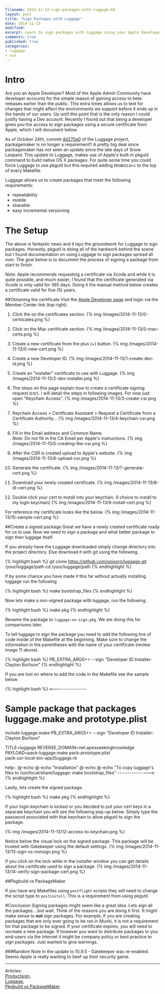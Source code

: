 ```yaml
---
filename: 2014-11-13-sign-packages-with-luggage.md
layout: post
title: "Sign Packages with Luggage"
date: 2014-11-13
modified:
excerpt: Learn to sign packages with Luggage using your Apple Developer Account.
comments: true
published: true
categories:
- luggage
- osx
---
```


# Intro
Are you an Apple Developer? Most of the Apple Admin Community have developer accounts for the simple reason of gaining access to beta releases earlier than the public. This extra times allows us to test for changes that might affect the environments we support before it ends up in the hands of our users. Up until this point that is the only reason I could justify having a Dev account. Recently I found out that being a developer gives you the access to sign packages using a secure certificate from Apple, which I will document below.

As of October 24th, commit [4d270a0](https://github.com/unixorn/luggage/commit/4d270a0dbc5f31bebbf9672d4a2970ad6316c8b4) of the Luggage project, packagemaker is no longer a requirement!! A pretty big deal since packagemaker has not seen an update since the late days of Snow Leopard. This update to Luggage, makes use of Apple's built-in pkgutil command to build native OS X packages. For quite some time you could force Luggage to use pkgutil but this required adding ``PKGBUILD=1`` to the top of every Makefile.

Luggage allows us to create packages that meet the following requirements:

* repeatability
* mobile
* sharable
* easy incremental versioning

# The Setup

The above is fantastic news and it lays the groundwork for Luggage to sign packages. Honestly, pkgutil is doing all of the hardwork behind the scene but I found documentation on using Luggage to sign packages spread all over. The goal below is to document the process of signing a package from start to finish.

_Note:_  Apple recommends requesting a certificate via Xcode and while it is quite possible, and much easier, I found that the certificate generated via Xcode is only valid for 365 days. Doing it the manual method below creates a certificate valid for five (5) years.

##Obtaining the certificate
Visit the [Apple Developer page](https://developer.apple.com) and login via the Member Center link (top right).

1. Click the on the certificates section.
{% img /images/2014-11-13/0-certiicates.png %}

1. Click on the Mac certificate section.
{% img /images/2014-11-13/0-mac-certs.png %}

1. Create a new certificate from the plus (+) button.
{% img /images/2014-11-13/0-new-cert.png %}

1. Create a new Developer ID.
{% img /images/2014-11-13/1-create-dev-id.png %}

1. Create an "installer" certificate to use with Luggage.
{% img /images/2014-11-13/2-dev-installer.png %}

1. The steps on this page explain how to create a certificate signing request (csr). I will detail the steps in following images. For now just open "Keychain Access".
{% img /images/2014-11-13/3-create-csr.png %}

1. Keychain Access > Certificate Assistant > Request a Certificate from a Certificate Authority...
{% img /images/2014-11-13/4-keychain-csr.png %}

1. Fill in the Email address and Common Name.  
_Note:_ Do not fill in the CA Email per Apple's instructions.
{% img /images/2014-11-13/5-creating-the-csr.png %}

1. After the CSR is created upload to Apple's website.
{% img /images/2014-11-13/6-upload-csr.png %}

1. Generate the certificate.
{% img /images/2014-11-13/7-generate-cert.png %}

1. Download your newly created certificate.
{% img /images/2014-11-13/8-dl-cert.png %}

1. Double click your cert to install into your keychain. (I choice to install to my login keychain)
{% img /images/2014-11-13/9-install-cert.png %}

For reference my certificate looks like the below.
{% img /images/2014-11-13/10-sample-cert.png %}

##Create a signed package
Great we have a newly created certificate ready for us to use. Now we need to sign a package and what better package to sign then luggage itself.

If you already have the Luggage downloaded simply change directory into the project directory. Else download it with git using the following.

{% highlight bash %}
git clone https://github.com/unixorn/luggage.git /your/luggage/path
cd /your/luggage/path
{% endhighlight %}

If by some chance you have made it this far without actually installing luggage run the following

{% highlight bash %}
make bootstrap_files
{% endhighlight %}

Now lets make a non-signed package with luggage, run the following:

{% highlight bash %}
make pkg
{% endhighlight %}

Rename the package to ``luggage-no-sign.pkg``. We are doing this for comparisons later.

To tell luggage to sign the package you need to add the following line of code inside of the Makefile at the beginning. Make sure to change the information in the parentheses with the name of your certificate (review image 11 above).

{% highlight bash %}
PB_EXTRA_ARGS+= --sign "Developer ID Installer: Clayton Burlison"
{% endhighlight %}

If you are lost on where to add the code in the Makefile see the sample below: 

{% highlight bash %}
<----------------
#
# Sample package that packages luggage.make and prototype.plist

include luggage.make
PB_EXTRA_ARGS+= --sign "Developer ID Installer: Clayton Burlison"

TITLE=luggage
REVERSE_DOMAIN=net.apesseekingknowledge
PAYLOAD=pack-luggage.make pack-prototype.plist \
	pack-usr-local-bin-app2luggage.rb

help::
	@-echo
	@-echo "Installation"
	@-echo
	@-echo "To copy luggage's files to /usr/local/share/luggage: make bootstrap_files"
---------------->
{% endhighlight %}

Lastly, lets create the signed package.

{% highlight bash %}
make pkg
{% endhighlight %}

If your login.keychain is locked or you decided to put your cert keys in a separate keychain you will see the following pop-up below. Simply type the password associated with that keychain to allow pkgutil to sign the package.

{% img /images/2014-11-13/12-access-to-keychain.png %}

Notice below the visual lock on the signed package. This package will be trusted with Gatekeeper using the default settings.
{% img /images/2014-11-13/13-sign-vs-nonsign.png %}

If you click on the lock while in the installer window you can get details about the certificate used to sign a package.
{% img /images/2014-11-13/14-verify-sign-package-cert.png %}

##Pkgbuild vs PackageMaker

If you have any Makefiles using ``postflight`` scripts they will need to change the script type to ``postinstall``. This is a requirement from using pkgutil.


#Conclusion
Signing packages might seem like a great idea. Lets sign all the packages....but wait. Think of the reasons you are doing it first. It might make sense to **not** sign packages. For example, if you are creating packages that are only ever going to be ran in Munki, it is not a requirement for that package to be signed. If your certificate expires, you will need to recreate a new package. If however you want to distribute packages to you end-users via the internet it might be company policy or best practice to sign packages. Just wanted to give warnings.


###Random Note
In the update to 10.9.5 - Gatekeeper was re-enabled. Seems Apple is really wanting to beef up their security game.

---

Articles:  
[Productsign](https://groups.google.com/forum/?fromgroups#!topic/the-luggage/9WeNMBcvKjA),  
[Luggage](https://github.com/unixorn/luggage),  
[Pkgbuild vs PackageMaker](https://groups.google.com/forum/?fromgroups#!topic/the-luggage/aCU9nNsMUaE)
